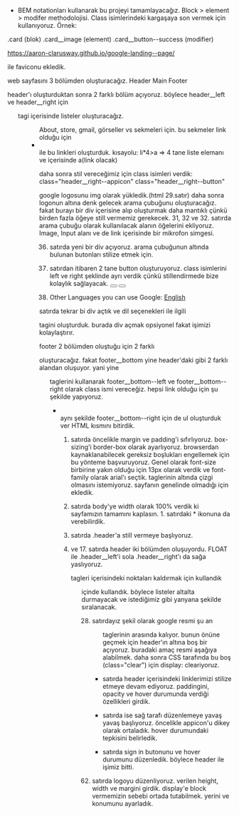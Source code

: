 - BEM notationları kullanarak bu projeyi tamamlayacağız.
Block > element > modifer methodolojisi. Class isimlerindeki kargaşaya son vermek için kullanıyoruz. Örnek:

.card (blok)
.card__image (element)
.card__button--success (modifier)


https://aaron-clarusway.github.io/google-landing--page/


<!-- --------------------- HTML -------------------------  -->
<link rel="shortcut icon" href="./images/gfavicon.png" type="image/x-icon"> ile faviconu ekledik.

web sayfasını 3 bölümden oluşturacağız. 
Header
Main
Footer

<!-- ----- Header ---- -->
header'ı oluşturduktan sonra 2 farklı bölüm açıyoruz. böylece header__left ve header__right için <ul> tagi içerisinde listeler oluşturacağız. 
<ul class="header__left">
<ul class="header__right">
About, store, gmail, görseller vs sekmeleri için. bu sekmeler link olduğu için

<li><a href=""></a></li> ile bu linkleri oluşturduk.
kısayolu: li*4>a   => 4 tane liste elemanı ve içerisinde a(link olacak)

daha sonra stil vereceğimiz için class isimleri verdik:
class="header__right--appicon"
class="header__right--button"

<!-- ----- Main ----- -->
google logosunu img olarak yükledik.(html 29.satır)
daha sonra logonun altına denk gelecek arama çubuğunu oluşturacağız. fakat burayı bir div içerisine alıp oluşturmak daha mantıklı çünkü birden fazla öğeye still vermemiz gerekecek.
31, 32 ve 32. satırda arama çubuğu olarak kullanılacak alanın öğelerini ekliyoruz. Image, Input alanı ve de link içerisinde bir mikrofon simgesi.

36. satırda yeni bir div açıyoruz. arama çubuğunun altında bulunan butonları stilize etmek için.

37. satırdan itibaren 2 tane button oluşturuyoruz. class isimlerini left ve right şeklinde ayrı verdik çünkü stillendirmede bize kolaylık sağlayacak.
<button class="main__--left"></button>
<button class="main__--right"></button>

41. <p class="main__language">Other Languages you can use Google: <a href="#">English</a></p>
satırda tekrar bi div açtık ve dil seçenekleri ile ilgili <p> tagini oluşturduk. burada div açmak opsiyonel fakat işimizi kolaylaştırır.

<!-- ----- Footer ----- -->
footer 2 bölümden oluştuğu için 2 farklı <div> oluşturacağız.
fakat footer__bottom yine header'daki gibi 2 farklı alandan oluşuyor. yani yine <ul> taglerini kullanarak footer__bottom--left ve footer__bottom--right olarak class ismi vereceğiz. hepsi link olduğu için şu şekilde yapıyoruz.

<div class="footer__bottom">
            <ul class="footer__bottom--left">
                <li><a href=""></a></li>
aynı şekilde footer__bottom--right için de ul oluşturduk ver HTML kısmını bitirdik.

<!-- ----------------------------------------- CSS --------------------------------------------- -->

<!-- ----- Header ----- -->

1. satırda öncelikle margin ve padding'i sıfırlıyoruz. box-sizing'i border-box olarak ayarlıyoruz. browserdan kaynaklanabilecek gereksiz boşlukları engellemek için bu yönteme başvuruyoruz. Genel olarak font-size birbirine yakın olduğu için 13px olarak verdik ve font-family olarak arial'ı seçtik. <a> taglerinin altında çizgi olmasını istemiyoruz. sayfanın genelinde olmadığı için <!-- text-decoration: none; --> ekledik.

9. satırda body'ye width olarak 100% verdik ki sayfamızın tamamını kaplasın. 1. satırdaki * ikonuna da verebilirdik.

12. satırda .header'a still vermeye başlıyoruz.
15. ve 17. satırda header iki bölümden oluşuyordu. FLOAT ile .header__left'i sola .header__right'ı da sağa yaslıyoruz.

<ul> tagleri içerisindeki noktaları kaldırmak için <!-- list-style-type: none;  --> kullandık
<ul li> içinde <!-- display: inline-block; --> kullandık. böylece listeler altalta durmayacak ve istediğimiz gibi yanyana şekilde sıralanacak.

28. satırdayız şekil olarak google resmi şu an <ul> taglerinin arasında kalıyor. bunun önüne geçmek için header'ın altına boş bir <div> açıyoruz. buradaki amaç resmi aşağıya alabilmek. daha sonra CSS tarafında bu boş <div> (class="clear") için display: cleariyoruz.

30. satırda header içerisindeki linklerimizi stilize etmeye devam ediyoruz. paddingini, opacity ve hover durumunda verdiği özellikleri girdik.

39. satırda ise sağ tarafı düzenlemeye yavaş yavaş başlıyoruz. öncelikle appicon'u dikey olarak ortaladık. hover durumundaki tepkisini belirledik.

47. satırda sign in butonunu ve hover durumunu düzenledik. böylece header ile işimiz bitti.

<!-- ----- Main ----- -->

62. satırda logoyu düzenliyoruz. verilen height, width ve margini girdik. display'e block vermemizin sebebi ortada tutabilmek. yerini ve konumunu ayarladık.
